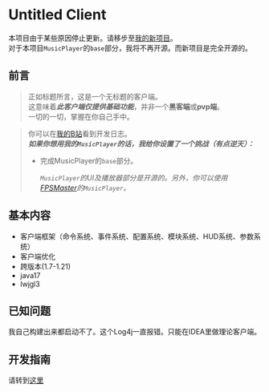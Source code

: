 # Untitled Client
本项目由于某些原因停止更新。请移步至[我的新项目](https://github.com/ChengF3ng233/Aluminium)。<br>
对于本项目`MusicPlayer`的`base`部分，我将不再开源。而新项目是完全开源的。
## 前言
> 正如标题所言，这是一个无标题的客户端。<br>
> 这意味着***此客户端仅提供基础功能***，并非一个**黑客端**或**pvp端**。<br>
> 一切的一切，掌握在你自己手中。

> 你可以在[我的B站](https://space.bilibili.com/538684595)看到开发日志。<br>
> ***如果你想用我的`MusicPlayer`的话，我给你设置了一个挑战（有点逆天）：***<br>
> - 完成MusicPlayer的`base`部分。</p>
> *`MusicPlayer`的UI及播放器部分是开源的。另外，你可以使用[FPSMaster](https://github.com/FPSMasterTeam/FPSMaster)的`MusicPlayer`。*

## 基本内容
- 客户端框架（命令系统、事件系统、配置系统、模块系统、HUD系统、参数系统）
- 客户端优化
- 跨版本(1.7-1.21)
- java17
- lwjgl3
## 已知问题
我自己构建出来都启动不了。这个Log4j一直报错。只能在IDEA里做理论客户端。
## 开发指南
请转到[这里](docs/GettingStarted.md)
